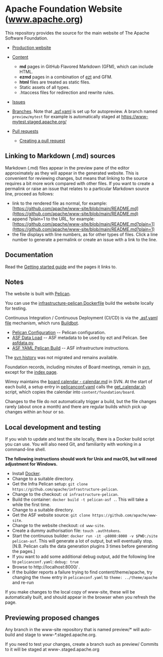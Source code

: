 # Apache Foundation Website (www.apache.org)

This repository provides the source for the main website of The Apache Software Foundation.

- [Production website](https://www.apache.org/)

- [Content](content)
  - **md** pages in GitHub Flavored Markdown (GFM), which can include HTML.
  - **ezmd** pages in a combination of [ezt](https://github.com/gstein/ezt/blob/wiki/Syntax.md) and GFM.
  - **html** files are treated as static files.
  - Static assets of all types.
  - .htaccess files for redirection and rewrite rules.

- [Issues](https://github.com/apache/www-site/issues)

- [Branches](https://github.com/apache/www-site/branches). Note that [.asf.yaml](./.asf.yaml) is set up for autopreview. A branch named `preview/mytest` for example is automatically staged at https://www-mytest.staged.apache.org/

- [Pull requests](https://github.com/apache/www-site/pulls)
  - [Creating a pull request](https://docs.github.com/en/github/collaborating-with-issues-and-pull-requests/creating-a-pull-request#creating-the-pull-request)

## Linking to Markdown (.md) sources

Markdown (.md) files appear in the preview pane of the editor approximately as they will appear in the generated website.
This is convenient for reviewing changes, but means that linking to the source requires a bit more work compared with other files.
If you want to create a permalink or raise an issue that relates to a particular Markdown source line, proceed as follows:
- link to the rendered file as normal, for example: [https://github.com/apache/www-site/blob/main/README.md](https://github.com/apache/www-site/blob/main/README.md)
- append ?plain=1 to the URL, for example: [https://github.com/apache/www-site/blob/main/README.md?plain=1](https://github.com/apache/www-site/blob/main/README.md?plain=1)
- the file displays with line numbers, as for other types of files. Click a line number to generate a permalink or create an issue with a link to the line.

## Documentation

Read the [Getting started guide](https://infra.apache.org/asf-pelican-gettingstarted.html) and the pages it links to.

## Notes

The website is built with [Pelican](https://blog.getpelican.com).

You can use the [infrastructure-pelican Dockerfile](https://github.com/apache/infrastructure-pelican/blob/master/Dockerfile) build the website locally for testing.

Continuous Integration / Continuous Deployment (CI/CD) is via the [.asf.yaml file](https://cwiki.apache.org/confluence/display/INFRA/Git+-+.asf.yaml+features)
mechanism, which runs [Buildbot](https://ci2.apache.org/#/builders/3/).

- [Pelican Configuration](pelicanconf.yaml) -- Pelican configuration.
- [ASF Data Load](asfdata.yaml) -- ASF metadata to be used by ezt and Pelican. See [asfdata.py](https://github.com/apache/infrastructure-pelican/blob/master/plugins/asfdata.py).
- [ASF YAML Pelican Build](.asf.yaml) -- ASF infrastructure instructions.

The [svn history](http://svn.apache.org/viewvc/infrastructure/site/trunk/) was not migrated and remains available.

Foundation records, including minutes of Board meetings, remain in [svn](http://svn.apache.org/viewvc/infrastructure/site/trunk/content/foundation/records/),
except for the [index page](content/foundation/records/index.md).

Wimsy maintains the [board calendar - calendar.md](https://svn.apache.org/repos/asf/infrastructure/site/trunk/content/foundation/board/calendar.md)
in SVN. At the start of each build, a setup entry in [pelicanconf.yaml](pelicanconf.yaml) calls the [get_calendar.sh](get_calendar.sh) script, which copies the calendar into `content/foundation/board`.

Changes to the file do not automatically trigger a build, but the file changes rarely (about once a month)
and there are regular builds which pick up changes within an hour or so.

## Local development and testing

If you wish to update and test the site locally, there is a Docker build script you can use.
You will also need Git, and familiarity with working in a command-line shell.

**The following instructions should work for Unix and macOS, but will need adjustment for Windows.**

- Install [Docker](https://www.docker.com/get-started).
- Change to a suitable directory.
- Get the Infra Pelican setup: `git clone https://github.com/apache/infrastructure-pelican`.
- Change to the checkout: `cd infrastructure-pelican`.
- Build the container: `docker build -t pelican-asf .`. This will take a while the first time.
- Change to a suitable directory.
- Get the ASF website source: `git clone https://github.com/apache/www-site`.
- Change to the website checkout: `cd www-site`.
- Create a dummy authorisation file: `touch .authtokens`.
- Start the continuous builder: `docker run -it -p8000:8000 -v $PWD:/site pelican-asf`. This will generate a lot of output, but will eventually stop. [N.B. Pelican calls the data generation plugins 3 times before generating the pages.]
- If you want to add some additional debug output, add the following line to `pelicanconf.yaml`: `debug: true`
- Browse to http://localhost:8000/ .
- If the builder reports a failure trying to find content/theme/apache, try changing
  the `theme` entry in `pelicanconf.yaml` to `theme: ../theme/apache` and re-run

If you make changes to the local copy of www-site, these will be automatically built, and should
appear in the browser when you refresh the page.

## Previewing proposed changes

Any branch in the www-site repository that is named preview/* will 
auto-build and stage to www-*.staged.apache.org.

If you need to test your changes, create a branch such as preview/<your-asf-id>
Commits to it will be staged at www-<your-asf-id>.staged.apache.org
